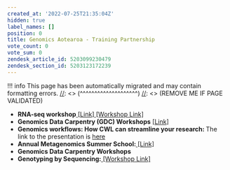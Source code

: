 ```yaml
---
created_at: '2022-07-25T21:35:04Z'
hidden: true
label_names: []
position: 0
title: Genomics Aotearoa - Training Partnership
vote_count: 0
vote_sum: 0
zendesk_article_id: 5203099230479
zendesk_section_id: 5203123172239
---
```




[//]: <> (REMOVE ME IF PAGE VALIDATED)
[//]: <> (vvvvvvvvvvvvvvvvvvvv)
!!! info
    This page has been automatically migrated and may contain formatting errors.
[//]: <> (^^^^^^^^^^^^^^^^^^^^)
[//]: <> (REMOVE ME IF PAGE VALIDATED)

<ul>
<li dir="auto">
<strong>RNA-seq workshop</strong><a href="https://github.com/GenomicsAotearoa/RNA-seq-workshop"><span> </span>[Link] </a><a style="background-color: #ffffff; font-family: -apple-system, BlinkMacSystemFont, 'Segoe UI', Helvetica, Arial, sans-serif;" href="https://github.com/gregomics/RNAseqWorkshop2018/">[Workshop Link]</a>
</li>
<li dir="auto">
<strong>Genomics Data Carpentry (GDC) Workshops</strong><span> </span><a href="https://datacarpentry.org/genomics-workshop/" rel="nofollow">[Link]</a>
</li>
<li dir="auto">
<strong style="font-family: -apple-system, BlinkMacSystemFont, 'Segoe UI', Helvetica, Arial, sans-serif;">Genomics workflows: How CWL can streamline your research: </strong>The link to the presentation is<span> </span><a href="https://www.nesi.org.nz/news/2020/03/webinar-recording-available%E2%80%93-genomics-workflows-how-cwl-can-streamline-your-research" rel="nofollow">here</a>
</li>
<li dir="auto">
<strong style="font-family: -apple-system, BlinkMacSystemFont, 'Segoe UI', Helvetica, Arial, sans-serif;">Annual Metagenomics Summer School:</strong><a style="background-color: #ffffff; font-family: -apple-system, BlinkMacSystemFont, 'Segoe UI', Helvetica, Arial, sans-serif;" href="https://github.com/GenomicsAotearoa/metagenomics_summer_school"> [Link]</a>
</li>
<li dir="auto"><strong>Genomics Data Carpentry Workshops</strong></li>
<li dir="auto">
<strong style="font-family: -apple-system, BlinkMacSystemFont, 'Segoe UI', Helvetica, Arial, sans-serif;">Genotyping by Sequencing:</strong><a style="background-color: #ffffff; font-family: -apple-system, BlinkMacSystemFont, 'Segoe UI', Helvetica, Arial, sans-serif;" href="https://otagomohio.github.io/2019-06-11_GBS_EE/" rel="nofollow"> [Workshop Link]</a>
</li>
</ul>
